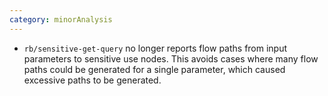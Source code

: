 ```yaml
---
category: minorAnalysis
---
```

* `rb/sensitive-get-query` no longer reports flow paths from input parameters to sensitive use nodes. This avoids cases where many flow paths could be generated for a single parameter, which caused excessive paths to be generated.
